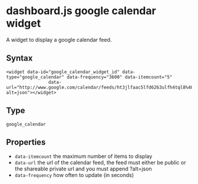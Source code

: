 dashboard.js google calendar widget
============

A widget to display a google calendar feed.

## Syntax
    <widget data-id="google_calendar_widget_id" data-type="google_calendar" data-frequency="3600" data-itemcount="5"
                    data-url="http://www.google.com/calendar/feeds/ht3jlfaac5lfd6263ulfh4tql8%40group.calendar.google.com/public/full?alt=json"></widget>

## Type
`google_calendar`

## Properties

 - `data-itemcount` the maximum number of items to display
 - `data-url` the url of the calendar feed, the feed must either be public or the shareable private url and you must append ?alt=json
 - `data-frequency` how often to update (in seconds)
